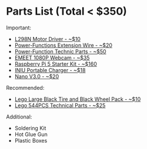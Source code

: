 # Parts List (Total < $350)

Important:
- [L298N Motor Driver - ~$10](https://www.amazon.com/dp/B07BK1QL5T?ref=ppx_pop_mob_ap_share)
- [Power-Functions Extension Wire - ~$20](https://www.amazon.com/dp/B0CV11Z32F?ref=ppx_pop_mob_ap_share)
- [Power-Function Technic Parts - ~$50](https://www.amazon.com/dp/B0C39ZGJLQ?ref=ppx_pop_mob_ap_share)
- [EMEET 1080P Webcam - ~$35](https://www.amazon.com/dp/B07M6Y7355?ref=ppx_pop_mob_ap_share&th=1)
- [Raspberry Pi 5 Starter Kit - ~$160](https://www.amazon.com/dp/B0CRSNCJ6Y?ref=ppx_pop_mob_ap_share&th=1)
- [INIU Portable Charger - ~$18](https://www.amazon.com/dp/B07CZDXDG8?ref=ppx_pop_mob_ap_share&th=1)
- [Nano V3.0 - ~$20](https://www.amazon.com/dp/B07G99NNXL?ref=ppx_pop_mob_ap_share)

Recommended:
- [Lego Large Black Tire and Black Wheel Pack - ~$10](https://www.amazon.com/dp/B077PJBP4P?ref=ppx_pop_mob_ap_share&th=1)
- [Lego 544PCS Technical Parts - ~$25](https://www.amazon.com/dp/B0D1Z3T4DX?ref=ppx_pop_mob_ap_share)

Additional:
- Soldering Kit
- Hot Glue Gun
- Plastic Boxes